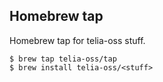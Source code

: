 ## Homebrew tap

Homebrew tap for telia-oss stuff.

```shell
$ brew tap telia-oss/tap
$ brew install telia-oss/<stuff>
```

